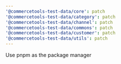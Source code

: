 ```yaml
---
'@commercetools-test-data/core': patch
'@commercetools-test-data/category': patch
'@commercetools-test-data/channel': patch
'@commercetools-test-data/commons': patch
'@commercetools-test-data/customer': patch
'@commercetools-test-data/utils': patch
---
```


Use pnpm as the package manager

